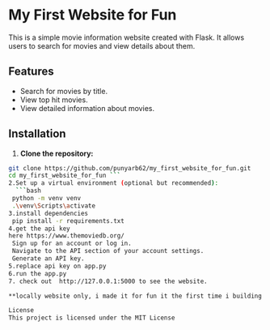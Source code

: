 # My First Website for Fun

This is a simple movie information website created with Flask. It allows users to search for movies and view details about them.

## Features

- Search for movies by title.
- View top hit movies.
- View detailed information about movies.
## Installation
  1. **Clone the repository:**

   ```bash
   git clone https://github.com/punyarb62/my_first_website_for_fun.git
   cd my_first_website_for_fun ```
  2.Set up a virtual environment (optional but recommended):
     ```bash
    python -m venv venv
    .\venv\Scripts\activate
  3.install dependencies
    pip install -r requirements.txt
 4.get the api key
   here https://www.themoviedb.org/
    Sign up for an account or log in.
    Navigate to the API section of your account settings.
    Generate an API key.
5.replace api key on app.py
6.run the app.py
7. check out  http://127.0.0.1:5000 to see the website.

**locally website only, i made it for fun it the first time i building the website i use chatgpt to help to create the html and style**

License
This project is licensed under the MIT License
